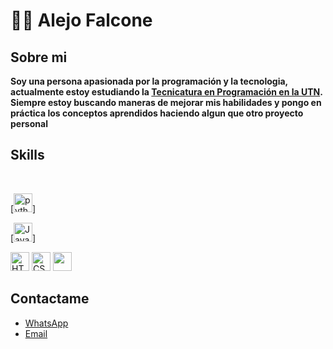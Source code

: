 # 🧑‍💻 Alejo Falcone

## Sobre mi
**Soy una persona apasionada por la programación y la tecnologia, actualmente estoy estudiando la [Tecnicatura en Programación en la UTN](https://extensionfra.com.ar/courses/tecnicatura-en-programacion-ingreso/). Siempre estoy buscando maneras de mejorar mis habilidades y pongo en práctica los conceptos aprendidos haciendo algun que otro proyecto personal**

## Skills

<br>

[<img alig ="left" alt ="python" width="30px" src="https://cdn.jsdelivr.net/gh/devicons/devicon/icons/python/python-original.svg" />]

[<img alig ="left" width="30px" alt="JavaScript" src="https://cdn.jsdelivr.net/gh/devicons/devicon/icons/javascript/javascript-plain.svg" />]

<img alig = "left" width="30px" alt="HTML5" src="https://cdn.jsdelivr.net/gh/devicons/devicon/icons/html5/html5-original-wordmark.svg" />

<img alig = "left" width="30px" alt="CSS3" src="https://cdn.jsdelivr.net/gh/devicons/devicon/icons/css3/css3-original-wordmark.svg" />

<img alig = "left" width="30px" style= "padding-wigth:10px;" src="" />

<br />

## Contactame
- [WhatsApp](https://wa.me/542281305392)
- [Email](alejofalcone60@gmail.com)

